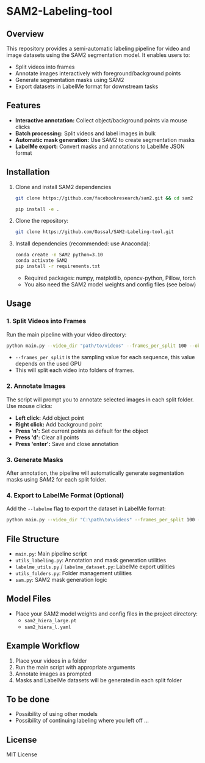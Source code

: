 # SAM2-Labeling-tool

## Overview

This repository provides a semi-automatic labeling pipeline for video and image datasets using the SAM2 segmentation model. It enables users to:
- Split videos into frames
- Annotate images interactively with foreground/background points
- Generate segmentation masks using SAM2
- Export datasets in LabelMe format for downstream tasks

## Features
- **Interactive annotation:** Collect object/background points via mouse clicks
- **Batch processing:** Split videos and label images in bulk
- **Automatic mask generation:** Use SAM2 to create segmentation masks
- **LabelMe export:** Convert masks and annotations to LabelMe JSON format

## Installation
1. Clone and install SAM2 dependencies
    ```bash
    git clone https://github.com/facebookresearch/sam2.git && cd sam2

    pip install -e .
    ```


2. Clone the repository:
   ```bash
   git clone https://github.com/Oassal/SAM2-Labeling-tool.git
   ```
3. Install dependencies (recommended: use Anaconda):
   ```bash
   conda create -n SAM2 python=3.10
   conda activate SAM2
   pip install -r requirements.txt
   ```
   - Required packages: numpy, matplotlib, opencv-python, Pillow, torch
   - You also need the SAM2 model weights and config files (see below)

## Usage

### 1. Split Videos into Frames
Run the main pipeline with your video directory:
```bash
python main.py --video_dir "path/to/videos" --frames_per_split 100 --objects_names object1 object2 object3 ...
```
- `--frames_per_split` is the sampling value for each sequence, this value depends on the used GPU
- This will split each video into folders of frames.

### 2. Annotate Images
The script will prompt you to annotate selected images in each split folder. Use mouse clicks:
- **Left click:** Add object point
- **Right click:** Add background point
- **Press 'n':** Set current points as default for the object
- **Press 'd':** Clear all points
- **Press 'enter':** Save and close annotation

### 3. Generate Masks
After annotation, the pipeline will automatically generate segmentation masks using SAM2 for each split folder.

### 4. Export to LabelMe Format (Optional)
Add the `--labelme` flag to export the dataset in LabelMe format:
```bash
python main.py --video_dir "C:\path\to\videos" --frames_per_split 100 --objects_names object1 object2 object3 ... --labelme
```

## File Structure
- `main.py`: Main pipeline script
- `utils_labeling.py`: Annotation and mask generation utilities
- `labelme_utils.py` / `labelme_dataset.py`: LabelMe export utilities
- `utils_folders.py`: Folder management utilities
- `sam.py`: SAM2 mask generation logic

## Model Files
- Place your SAM2 model weights and config files in the project directory:
  - `sam2_hiera_large.pt`
  - `sam2_hiera_l.yaml`

## Example Workflow
1. Place your videos in a folder
2. Run the main script with appropriate arguments
3. Annotate images as prompted
4. Masks and LabelMe datasets will be generated in each split folder

## To be done
- Possibility of using other models
- Possibility of continuing labeling where you left off
...

## License
MIT License
